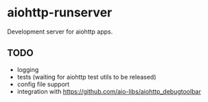aiohttp-runserver
=================

Development server for aiohttp apps.

<!-- end description -->

## TODO

* logging
* tests (waiting for aiohttp test utils to be released)
* config file support
* integration with https://github.com/aio-libs/aiohttp_debugtoolbar
